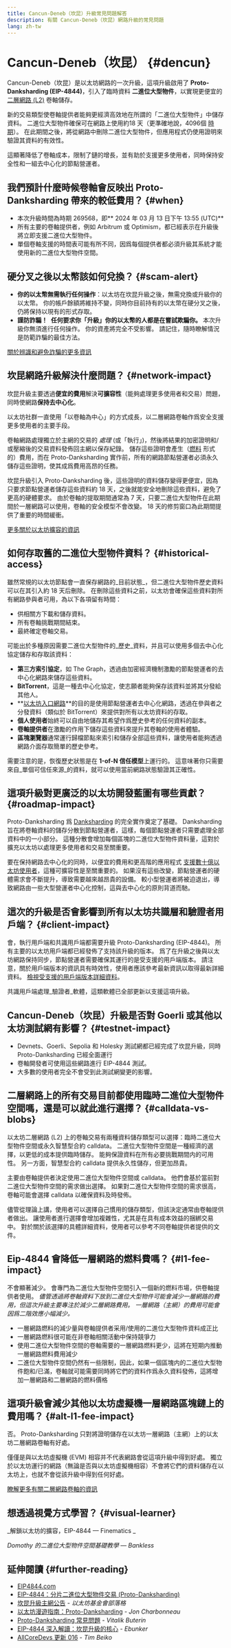 ```yaml
---
title: Cancun-Deneb（坎昆）升級常見問題解答
description: 有關 Cancun-Deneb（坎昆）網路升級的常見問題
lang: zh-tw
---
```


# Cancun-Deneb（坎昆） {#dencun}

Cancun-Deneb（坎昆）是以太坊網路的一次升級，這項升級啟用了 **Proto-Danksharding (EIP-4844)**，引入了臨時資料 **二進位大型物件**，以實現更便宜的[二層網路 (L2)](/glossary/#layer-2) 卷軸儲存。

新的交易類型使卷軸提供者能夠更經濟高效地在所謂的「二進位大型物件」中儲存資料。 二進位大型物件確保可在網路上使用約18 天（更準確地說，4096個 [時期](/glossary/#epoch)）。 在此期間之後，將從網路中刪除二進位大型物件，但應用程式仍使用證明來驗證其資料的有效性。

這顯著降低了卷軸成本，限制了鏈的增長，並有助於支援更多使用者，同時保持安全性和一組去中心化的節點營運者。

## 我們預計什麼時候卷軸會反映出 Proto-Danksharding 帶來的較低費用？ {#when}

- 本次升級時間為時期 269568，即\*\* 2024 年 03 月 13 日下午 13:55 (UTC)\*\*
- 所有主要的卷軸提供者，例如 Arbitrum 或 Optimism，都已經表示在升級後將立即支援二進位大型物件。
- 單個卷軸支援的時間表可能有所不同，因爲每個提供者都必須升級其系統才能使用新的二進位大型物件空間。

## 硬分叉之後以太幣該如何兌換？ {#scam-alert}

- **你的以太幣無需執行任何操作**：以太坊在坎昆升級之後，無需兌換或升級你的以太幣。 你的帳戶餘額將維持不變，同時你目前持有的以太幣在硬分叉之後，仍將保持以現有的形式存取。
- **謹防詐騙！** <Emoji text="⚠️" /> **任何要求你「升級」你的以太幣的人都是在嘗試欺騙你。** 本次升級你無須進行任何操作。 你的資產將完全不受影響。 請記住，隨時瞭解情況是防範詐騙的最佳方法。

[關於辨識和避免詐騙的更多資訊](/security/)

## 坎昆網路升級解決什麼問題？ {#network-impact}

坎昆升級主要透過**便宜的費用**解決**可擴容性**（能夠處理更多使用者和交易）問題，同時使網路**保持去中心化**。

以太坊社群一直使用「以卷軸為中心」的方式成長，以二層網路卷軸作爲安全支援更多使用者的主要手段。

卷軸網路處理獨立於主網的交易的 _處理_ (或「執行」)，然後將結果的加密證明和/或壓縮後的交易資料發佈回主網以保存紀錄。 儲存這些證明會產生（[燃料](/glossary/#gas) 形式的）費用，而在 Proto-Danksharding 實作前，所有的網路節點營運者必須永久儲存這些證明，使其成爲費用高昂的任務。

坎昆升級引入 Proto-Danksharding 後，這些證明的資料儲存變得更便宜，因為只要求節點營運者儲存這些資料約 18 天，之後就能安全地刪除這些資料，避免了更高的硬體要求。  由於卷軸的提取期間通常為 7 天，只要二進位大型物件在此期間於一層網路可以使用，卷軸的安全模型不會改變。 18 天的修剪窗口為此期間提供了重要的時間緩衝。

[更多關於以太坊擴容的資訊](/roadmap/scaling/)

## 如何存取舊的二進位大型物件資料？ {#historical-access}

雖然常規的以太坊節點會一直保存網路的_目前狀態_，但二進位大型物件歷史資料可以在其引入約 18 天后刪除。 在刪除這些資料之前，以太坊會確保這些資料對所有網路參與者可用，為以下各項留有時間：

- 供相關方下載和儲存資料。
- 所有卷軸挑戰期間結束。
- 最終確定卷軸交易。

可能出於多種原因需要二進位大型物件的_歷史_資料，并且可以使用多個去中心化協定儲存和存取該資料：

- **第三方索引協定**，如 The Graph，透過由加密經濟機制激勵的節點營運者的去中心化網路來儲存這些資料。
- **BitTorrent**，這是一種去中心化協定，使志願者能夠保存該資料並將其分發給其他人。
- \*\*[以太坊入口網路](/developers/docs/networking-layer/portal-network/)\*\*的目的是使用節點營運者去中心化網路，透過在參與者之分發資料（類似於 BitTorrent）來提供對所有以太坊資料的存取。
- **個人使用者**始終可以自由地儲存其希望作爲歷史參考的任何資料的副本。
- **卷軸提供者**在激勵的作用下儲存這些資料來提升其卷軸的使用者體驗。
- **區塊瀏覽器**通常運行歸檔節點來索引和儲存全部這些資料，讓使用者能夠透過網路介面存取簡單的歷史參考。

需要注意的是，恢復歷史狀態是在 **1-of-N 信任模型**上運行的。 這意味著你只需要來自_單個可信任來源_的資料，就可以使用當前網路狀態驗證其正確性。

## 這項升級對更廣泛的以太坊開發藍圖有哪些貢獻？ {#roadmap-impact}

Proto-Danksharding 爲 [Danksharding](/roadmap/danksharding/) 的完全實作奠定了基礎。 Danksharding 旨在將卷軸資料的儲存分散到節點營運者，這樣，每個節點營運者只需要處理全部資料中的一小部分。 這種分散會增加每個區塊的二進位大型物件資料量，這對於擴充以太坊以處理更多使用者和交易至關重要。

要在保持網路去中心化的同時，以便宜的費用和更高階的應用程式 [支援數十億以太坊使用者](/roadmap/scaling/)，這種可擴容性是至關重要的。 如果沒有這些改變，節點營運者的硬體需求會不斷提升，導致需要越來越昂貴的設備。 較小型營運者將被迫退出，導致網路由一些大型營運者中心化控制，這與去中心化的原則背道而馳。

## 這次的升級是否會影響到所有以太坊共識層和驗證者用戶端？ {#client-impact}

會，執行用戶端和共識用戶端都需要升級 Proto-Danksharding (EIP-4844)。 所有主要的以太坊用戶端都已經發佈了支持該升級的版本。 爲了在升級之後與以太坊網路保持同步，節點營運者需要確保其運行的是受支援的用戶端版本。 請注意，關於用戶端版本的資訊具有時效性，使用者應該參考最新資訊以取得最新詳細資料。 [檢視受支援的用戶端版本詳細資料](https://blog.ethereum.org/2024/02/27/dencun-mainnet-announcement#client-releases)。

共識用戶端處理_驗證者_軟體，這類軟體已全部更新以支援這項升級。

## Cancun-Deneb（坎昆）升級是否對 Goerli 或其他以太坊測試網有影響？ {#testnet-impact}

- Devnets、Goerli、Sepolia 和 Holesky 測試網都已經完成了坎昆升級，同時 Proto-Danksharding 已經全面運行
- 卷軸開發者可使用這些網路進行 EIP-4844 測試。
- 大多數的使用者完全不會受到此測試網變更的影響。

## 二層網路上的所有交易目前都使用臨時二進位大型物件空間嗎，還是可以就此進行選擇？ {#calldata-vs-blobs}

以太坊二層網路 (L2) 上的卷軸交易有兩種資料儲存類型可以選擇：臨時二進位大型物件空間或永久智慧型合約 calldata。 二進位大型物件空間是一種經濟的選擇，以更低的成本提供臨時儲存。 能夠保證資料在所有必要挑戰期間内的可用性。 另一方面，智慧型合約 calldata 提供永久性儲存，但更加昂貴。

主要由卷軸提供者決定使用二進位大型物件空間或 calldata。 他們會基於當前對二進位大型物件空間的需求做出選擇。 如果對二進位大型物件空間的需求很高，卷軸可能會選擇 calldata 以確保資料及時發佈。

儘管從理論上講，使用者可以選擇自己慣用的儲存類型，但該決定通常由卷軸提供者做出。 讓使用者進行選擇會增加複雜性，尤其是在具有成本效益的捆綁交易中。 對於關於該選擇的具體詳細資料，使用者可以參考不同卷軸提供者提供的文件。

## Eip-4844 會降低一層網路的燃料費嗎？ {#l1-fee-impact}

不會顯著減少。 會專門為二進位大型物件空間引入一個新的燃料市場，供卷軸提供者使用。 _儘管透過將卷軸資料下放到二進位大型物件可能會減少一層網路的費用，但這次升級主要專注於減少二層網路費用。 一層網路（主網）的費用可能會因爲二階效應小幅減少。_

- 一層網路燃料的減少量與卷軸提供者采用/使用的二進位大型物件資料成正比
- 一層網路燃料很可能在非卷軸相關活動中保持競爭力
- 使用二進位大型物件空間的卷軸需要的一層網路燃料更少，這將在短期内推動一層網路燃料費用減少
- 二進位大型物件空間仍然有一些限制，因此，如果一個區塊内的二進位大型物件飽和/已滿，卷軸就可能需要同時將它們的資料作爲永久資料發佈，這將增加一層網路和二層網路的燃料價格

## 這項升級會減少其他以太坊虛擬機一層網路區塊鏈上的費用嗎？ {#alt-l1-fee-impact}

否。 Proto-Danksharding 只對將證明儲存在以太坊一層網路（主網）上的以太坊二層網路卷軸有好處。

僅僅是與以太坊虛擬機 (EVM) 相容并不代表網路會從這項升級中得到好處。 獨立於以太坊運行的網路（無論是否與以太坊虛擬機相容）不會將它們的資料儲存在以太坊上，也就不會從該升級中得到任何好處。

[瞭解更多有關二層網路卷軸的資訊](/layer-2/)

## 想透過視覺方式學習？ {#visual-learner}

<YouTube id="HT9PHWloIiU" />

_解鎖以太坊的擴容，EIP-4844 — Finematics _

<YouTube id="dFjyUY3e53Q" />

_Domothy 的二進位大型物件空間基礎教學 — Bankless_

## 延伸閱讀 {#further-reading}

- [EIP4844.com](https://www.eip4844.com/)
- [EIP-4844：分片二進位大型物件交易 (Proto-Danksharding)](https://eips.ethereum.org/EIPS/eip-4844)
- [坎昆升級主網公告](https://blog.ethereum.org/2024/02/27/dencun-mainnet-announcement) - _以太坊基金會部落格_
- [以太坊漫遊指南：Proto-Danksharding](https://members.delphidigital.io/reports/the-hitchhikers-guide-to-ethereum/#proto-danksharding-eip-4844) - _Jon Charbonneau_
- [Proto-Danksharding 常見問題](https://notes.ethereum.org/@vbuterin/proto_danksharding_faq) - _Vitalik Buterin_
- [EIP-4844 深入解讀：坎昆升級的核心](https://medium.com/@ebunker.io/an-in-depth-explanation-of-eip-4844-the-core-of-the-cancun-upgrade-de7b13761d2c) - _Ebunker_
- [AllCoreDevs 更新 016](https://tim.mirror.xyz/HzH5MpK1dnw7qhBSmzCfdCIxpwpD6DpwlfxtaAwEFro) - _Tim Beiko_

